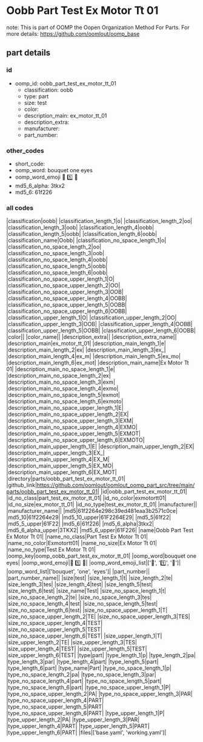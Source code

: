 # Oobb Part Test Ex Motor Tt 01  

note: This is part of OOMP the Oopen Organization Method For Parts. For more details: https://github.com/oomlout/oomp_base

##  part details





### id
* oomp_id: oobb_part_test_ex_motor_tt_01
  * classification: oobb
  * type: part
  * size: test
  * color: 
  * description_main: ex_motor_tt_01
  * description_extra: 
  * manufacturer: 
  * part_number: 

### other_codes
* short_code: 
* oomp_word: bouquet one eyes
* oomp_word_emoji :bouquet: :one: :eyes:
* md5_6_alpha: 3tkx2
* md5_6: 61f226

### all codes 
|classification|oobb|
|classification_length_1|o|
|classification_length_2|oo|
|classification_length_3|oob|
|classification_length_4|oobb|
|classification_length_5|oobb|
|classification_length_6|oobb|
|classification_name|Oobb|
|classification_no_space_length_1|o|
|classification_no_space_length_2|oo|
|classification_no_space_length_3|oob|
|classification_no_space_length_4|oobb|
|classification_no_space_length_5|oobb|
|classification_no_space_length_6|oobb|
|classification_no_space_upper_length_1|O|
|classification_no_space_upper_length_2|OO|
|classification_no_space_upper_length_3|OOB|
|classification_no_space_upper_length_4|OOBB|
|classification_no_space_upper_length_5|OOBB|
|classification_no_space_upper_length_6|OOBB|
|classification_upper_length_1|O|
|classification_upper_length_2|OO|
|classification_upper_length_3|OOB|
|classification_upper_length_4|OOBB|
|classification_upper_length_5|OOBB|
|classification_upper_length_6|OOBB|
|color||
|color_name||
|description_extra||
|description_extra_name||
|description_main|ex_motor_tt_01|
|description_main_length_1|e|
|description_main_length_2|ex|
|description_main_length_3|ex_|
|description_main_length_4|ex_m|
|description_main_length_5|ex_mo|
|description_main_length_6|ex_mot|
|description_main_name|Ex Motor Tt 01|
|description_main_no_space_length_1|e|
|description_main_no_space_length_2|ex|
|description_main_no_space_length_3|exm|
|description_main_no_space_length_4|exmo|
|description_main_no_space_length_5|exmot|
|description_main_no_space_length_6|exmoto|
|description_main_no_space_upper_length_1|E|
|description_main_no_space_upper_length_2|EX|
|description_main_no_space_upper_length_3|EXM|
|description_main_no_space_upper_length_4|EXMO|
|description_main_no_space_upper_length_5|EXMOT|
|description_main_no_space_upper_length_6|EXMOTO|
|description_main_upper_length_1|E|
|description_main_upper_length_2|EX|
|description_main_upper_length_3|EX_|
|description_main_upper_length_4|EX_M|
|description_main_upper_length_5|EX_MO|
|description_main_upper_length_6|EX_MOT|
|directory|parts/oobb_part_test_ex_motor_tt_01|
|github_link|https://github.com/oomlout/oomlout_oomp_part_src/tree/main/parts/oobb_part_test_ex_motor_tt_01|
|id|oobb_part_test_ex_motor_tt_01|
|id_no_class|part_test_ex_motor_tt_01|
|id_no_color|exmotortt01|
|id_no_size|ex_motor_tt_01|
|id_no_type|test_ex_motor_tt_01|
|manufacturer||
|manufacturer_name||
|md5|61f2264e298c39ed481eaa3b2571c0ce|
|md5_10|61f2264e29|
|md5_10_upper|61F2264E29|
|md5_5|61f22|
|md5_5_upper|61F22|
|md5_6|61f226|
|md5_6_alpha|3tkx2|
|md5_6_alpha_upper|3TKX2|
|md5_6_upper|61F226|
|name|Oobb Part Test Ex Motor Tt 01|
|name_no_class|Part Test Ex Motor Tt 01|
|name_no_color|Exmotortt01|
|name_no_size|Ex Motor Tt 01|
|name_no_type|Test Ex Motor Tt 01|
|oomp_key|oomp_oobb_part_test_ex_motor_tt_01|
|oomp_word|bouquet one eyes|
|oomp_word_emoji|:bouquet: :one: :eyes:|
|oomp_word_emoji_list|[':bouquet:', ':one:', ':eyes:']|
|oomp_word_list|['bouquet', 'one', 'eyes']|
|part_number||
|part_number_name||
|size|test|
|size_length_1|t|
|size_length_2|te|
|size_length_3|tes|
|size_length_4|test|
|size_length_5|test|
|size_length_6|test|
|size_name|Test|
|size_no_space_length_1|t|
|size_no_space_length_2|te|
|size_no_space_length_3|tes|
|size_no_space_length_4|test|
|size_no_space_length_5|test|
|size_no_space_length_6|test|
|size_no_space_upper_length_1|T|
|size_no_space_upper_length_2|TE|
|size_no_space_upper_length_3|TES|
|size_no_space_upper_length_4|TEST|
|size_no_space_upper_length_5|TEST|
|size_no_space_upper_length_6|TEST|
|size_upper_length_1|T|
|size_upper_length_2|TE|
|size_upper_length_3|TES|
|size_upper_length_4|TEST|
|size_upper_length_5|TEST|
|size_upper_length_6|TEST|
|type|part|
|type_length_1|p|
|type_length_2|pa|
|type_length_3|par|
|type_length_4|part|
|type_length_5|part|
|type_length_6|part|
|type_name|Part|
|type_no_space_length_1|p|
|type_no_space_length_2|pa|
|type_no_space_length_3|par|
|type_no_space_length_4|part|
|type_no_space_length_5|part|
|type_no_space_length_6|part|
|type_no_space_upper_length_1|P|
|type_no_space_upper_length_2|PA|
|type_no_space_upper_length_3|PAR|
|type_no_space_upper_length_4|PART|
|type_no_space_upper_length_5|PART|
|type_no_space_upper_length_6|PART|
|type_upper_length_1|P|
|type_upper_length_2|PA|
|type_upper_length_3|PAR|
|type_upper_length_4|PART|
|type_upper_length_5|PART|
|type_upper_length_6|PART|
|files|['base.yaml', 'working.yaml']|
